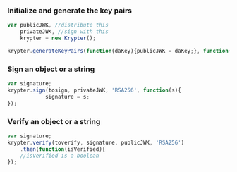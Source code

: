 
### Initialize and generate the key pairs
```javascript
var publicJWK, //distribute this 
    privateJWK, //sign with this
    krypter = new Krypter();

krypter.generateKeyPairs(function(daKey){publicJWK = daKey;}, function(daKey){privateJWK = daKey;}, function(){console.log(arguments);});

```
 
### Sign an object or a string

```javascript
var signature;
krypter.sign(tosign, privateJWK, 'RSA256', function(s){
            signature = s;
});

```

### Verify an object or a string

```javascript
var signature;
krypter.verify(toverify, signature, publicJWK, 'RSA256')
    .then(function(isVerified){
    //isVerified is a boolean
});

```
